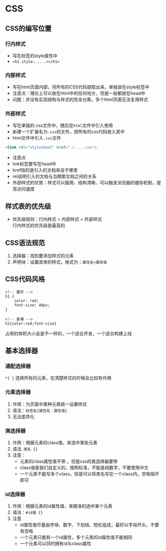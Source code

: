 # CSS
## CSS的编写位置
### 行内样式
- 写在标签的style属性中
- `<h1 style:.....></h1>`
### 内部样式
- 写在html页面内部，将所有的CSS代码提取出来，单独放在style标签中
- 注意点：理论上可以放在html中的任何地方，但是一般都放在head中
- 问题：并没有实现结构与样式的完全分离，多个html页面无法复用样式
### 外部样式
- 写在单独的.css文件中，随后在`html`文件中引入使用
- 新建一个扩展名为`.css`的文件，把所有的css代码放入其中
- html文件中引入`.css`文件
```html
<link rel="stylesheet" href="./.....css">
```
- 注意点  
- link标签要写在head中
- href指的是引入的文档来自于哪里
- rel说明引入的文档与当期那文档之间的关系
- 外部样式的优势：样式可以服用、结构清晰、可以触发浏览器的缓存机制，提高访问速度 

## 样式表的优先级
- 优先级规则：行内样式 > 内部样式 = 外部样式  
行内样式的优先级是最高的

## CSS语法规范
1. 选择器：找到要添加样式的元素
2. 声明块：设置具体的样式，格式为：`属性名+属性值`

## CSS代码风格
```
<!-- 展开 -->
h1 {
    color: red;
    font-size: 40px;
}
```
```
<!-- 紧凑 -->
h1{color:red;font-size}
```
占用的体积大小会是不一样的，一个适合开发，一个适合构建上线

## 基本选择器

### 通配选择器
`*{
}` 选择所有的元素，在清楚样式的时候会比较有作用

### 元素选择器
1. 作用：为页面中某种元素统一设置样式
2. 语法：`标签名{属性名：属性值}`
3. 无法差异化

### 类选择器
1. 作用：根据元素的class值，来选中某些元素
2. 语法`.类名 {}`
3. 注意：  
    - 元素的class属性值不带.，但是css的类选择器要带
    - class值是我们自定义的，按照标准，不能是纯数字，不要使用中文
    - 一个元素不能写多个class，但是可以将类名写在一个class内，空格隔开即可
### id选择器
1. 作用：根据元素的id属性值，来精准的选中某个元素
2. 语法：`#id值 {}`
3. 注意
    - id属性值尽量由字母、数字、下划线、短杠组成，最好以字母开头，不要有空格
    - 一个元素只能有一个id属性，多个元素的id属性值不能相同
    - 一个元素可以同时拥有id与class属性
